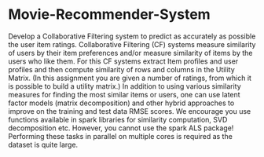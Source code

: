 # Movie-Recommender-System

Develop a Collaborative Filtering system to predict as accurately as possible the user item ratings.
Collaborative Filtering (CF) systems measure similarity of users by their item preferences and/or measure similarity of items by the users who like them. For this CF systems extract Item profiles and user profiles and then compute similarity of rows and columns in the Utility Matrix. (In this assignment you are given a number of ratings, from which it is possible to build a utility matrix.) In addition to using various similarity measures for finding the most similar items or users, one can use latent factor models (matrix decomposition) and other hybrid approaches to improve on the training and test data RMSE scores. We encourage you use functions available in spark libraries for similarity computation, SVD decomposition etc. However, you cannot use the spark ALS package! Performing these tasks in parallel on multiple cores is required as the dataset is quite large.

